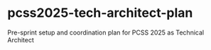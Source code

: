 # pcss2025-tech-architect-plan
Pre-sprint setup and coordination plan for PCSS 2025 as Technical Architect
